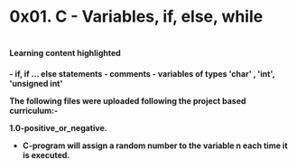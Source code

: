 <h1>0x01. C - Variables, if, else, while<h1/>

<h4>Learning content highlighted<h4/>
   - if, if ... else statements
   - comments
   - variables of types 'char' , 'int', 'unsigned int'

The following files were uploaded following the project based curriculum:-

1.0-positive_or_negative.
   - C-program will assign a random number to the variable n each time it is executed.
